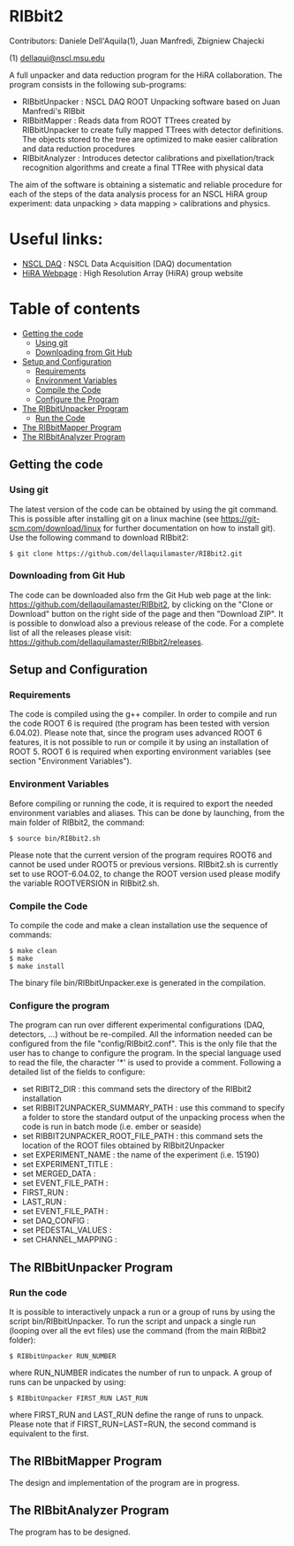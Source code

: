 RIBbit2
===

Contributors: Daniele Dell'Aquila(1), Juan Manfredi, Zbigniew Chajecki

(1) dellaqui@nscl.msu.edu 

A full unpacker and data reduction program for the HiRA collaboration. The program consists in the following sub-programs:
 * RIBbitUnpacker : NSCL DAQ ROOT Unpacking software based on Juan Manfredi's RIBbit
 * RIBbitMapper : Reads data from ROOT TTrees created by RIBbitUnpacker to create fully mapped TTrees with detector definitions. The objects stored to the tree are optimized to make easier calibration and data reduction procedures
 * RIBbitAnalyzer : Introduces detector calibrations and pixellation/track recognition algorithms and create a final TTRee with physical data
 
The aim of the software is obtaining a sistematic and reliable procedure for each of the steps of the data analysis process for an NSCL HiRA group experiment: data unpacking > data mapping > calibrations and physics.

# Useful links:
  * [NSCL DAQ](http://docs.nscl.msu.edu/daq/) : NSCL Data Acquisition (DAQ) documentation
  * [HiRA Webpage](https://groups.nscl.msu.edu/hira/) : High Resolution Array (HiRA) group website
  
Table of contents
=================
<!--ts-->
* [Getting the code](#getting-the-code)
  * [Using git](#using-git)
  * [Downloading from Git Hub](#downloading-from-git-hub)
* [Setup and Configuration](#setup)
  * [Requirements](#requirements)
  * [Environment Variables](#env-variables)
  * [Compile the Code](#compilation)
  * [Configure the Program](#configure)
* [The RIBbitUnpacker Program](#unpacker)
  * [Run the Code](#run-unpacker)
* [The RIBbitMapper Program](#mapper)
* [The RIBbitAnalyzer Program](#analyzer)
<!--te-->

## Getting the code
### Using git
The latest version of the code can be obtained by using the git command. This is possible after installing git on a linux machine (see https://git-scm.com/download/linux for further documentation on how to install git). Use the following command to download RIBbit2:
````
$ git clone https://github.com/dellaquilamaster/RIBbit2.git
````
### Downloading from Git Hub
The code can be downloaded also frm the Git Hub web page at the link: https://github.com/dellaquilamaster/RIBbit2, by
clicking on the "Clone or Download" button on the right side of the page and then "Download ZIP". It is possible to donwload also a previous release of the code. For a complete list of all the releases please visit: https://github.com/dellaquilamaster/RIBbit2/releases.
## Setup and Configuration
### Requirements
The code is compiled using the g++ compiler.
In order to compile and run the code ROOT 6 is required (the program has been tested with version 6.04.02). Please note that, since the program uses advanced ROOT 6 features, it is not possible to run or compile it by using an installation of ROOT 5. ROOT 6 is required when exporting environment variables (see section "Environment Variables").
### Environment Variables
Before compiling or running the code, it is required to export the needed environment variables and aliases. This can be done by launching, from the main folder of RIBbit2, the command:
````
$ source bin/RIBbit2.sh
````
Please note that the current version of the program requires ROOT6 and cannot be used under ROOT5 or previous versions. RIBbit2.sh is currently set to use ROOT-6.04.02, to change the ROOT version used please modify the variable ROOTVERSION in RIBbit2.sh.
### Compile the Code
To compile the code and make a clean installation use the sequence of commands:
````
$ make clean
$ make
$ make install
````
The binary file bin/RIBbitUnpacker.exe is generated in the compilation.
### Configure the program
The program can run over different experimental configurations (DAQ, detectors, ...) without be re-compiled. All the information needed can be configured from the file "config/RIBbit2.conf". This is the only file that the user has to change to configure the program. In the special language used to read the file, the character '\*' is used to provide a comment. Following a detailed list of the fields to configure:
* set RIBIT2_DIR : this command sets the directory of the RIBbit2 installation
* set RIBBIT2UNPACKER_SUMMARY_PATH : use this command to specify a folder to store the standard output of the unpacking process when the code is run in batch mode (i.e. ember or seaside)
* set RIBBIT2UNPACKER_ROOT_FILE_PATH : this command sets the location of the ROOT files obtained by RIBbit2Unpacker
* set EXPERIMENT_NAME : the name of the experiment (i.e. 15190)
* set EXPERIMENT_TITLE :
* set MERGED_DATA :
* set EVENT_FILE_PATH :
* FIRST_RUN :
* LAST_RUN :
* set EVENT_FILE_PATH :
* set DAQ_CONFIG :
* set PEDESTAL_VALUES :
* set CHANNEL_MAPPING :
## The RIBbitUnpacker Program
### Run the code
It is possible to interactively unpack a run or a group of runs by using the script bin/RIBbitUnpacker. To run the script and unpack a single run (looping over all the evt files) use the command (from the main RIBbit2 folder):
````
$ RIBbitUnpacker RUN_NUMBER
````
where RUN_NUMBER indicates the number of run to unpack. A group of runs can be unpacked by using:
````
$ RIBbitUnpacker FIRST_RUN LAST_RUN
````
where FIRST_RUN and LAST_RUN define the range of runs to unpack. Please note that if FIRST_RUN=LAST=RUN, the second command is equivalent to the first.
## The RIBbitMapper Program
The design and implementation of the program are in progress.
## The RIBbitAnalyzer Program
The program has to be designed.
